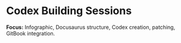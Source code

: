 # Codex Building Sessions
**Focus:** Infographic, Docusaurus structure, Codex creation, patching, GitBook integration.